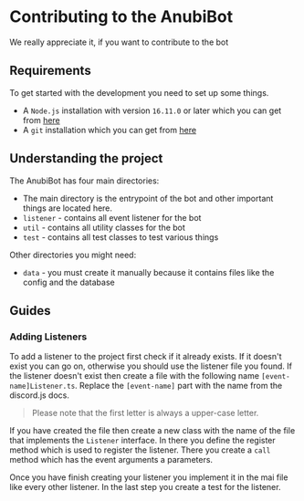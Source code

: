 # Contributing to the AnubiBot
We really appreciate it, if you want to contribute to the bot

## Requirements
To get started with the development you need to set up some things.
- A `Node.js` installation with version `16.11.0` or later which you can get from [here](https://nodejs.org/)
- A `git` installation which you can get from [here](https://git-scm.com/)

## Understanding the project
The AnubiBot has four main directories:
- The main directory is the entrypoint of the bot and other important things are located here.
- `listener` - contains all event listener for the bot
- `util` - contains all utility classes for the bot
- `test` - contains all test classes to test various things

Other directories you might need:
- `data` - you must create it manually because it contains files like the config and the database

## Guides
### Adding Listeners
To add a listener to the project first check if it already exists.
If it doesn't exist you can go on, otherwise you should use the listener file you found.
If the listener doesn't exist then create a file with the following name `[event-name]Listener.ts`.
Replace the `[event-name]` part with the name from the discord.js docs.

> Please note that the first letter is always a upper-case letter.

If you have created the file then create a new class with the name of the file that implements the `Listener` interface.
In there you define the register method which is used to register the listener.
There you create a `call` method which has the event arguments a parameters.

Once you have finish creating your listener you implement it in the mai file like every other listener.
In the last step you create a test for the listener.

